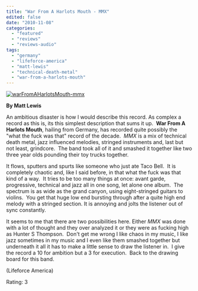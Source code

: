 ```yaml
---
title: "War From A Harlots Mouth - MMX"
edited: false
date: "2010-11-08"
categories:
  - "featured"
  - "reviews"
  - "reviews-audio"
tags:
  - "germany"
  - "lifeforce-america"
  - "matt-lewis"
  - "technical-death-metal"
  - "war-from-a-harlots-mouth"
---
```


[![](http://www.hellbound.ca/wp-content/uploads/2010/11/warFromAHarlotsMouth-mmx.jpg "warFromAHarlotsMouth-mmx")](http://www.hellbound.ca/wp-content/uploads/2010/11/warFromAHarlotsMouth-mmx.jpg)

**By Matt Lewis**

An ambitious disaster is how I would describe this record. As complex a record as this is, its this simplest description that sums it up.  **War From A Harlots Mouth**, hailing from Germany, has recorded quite possibly the "what the fuck was that" record of the decade.  _MMX_ is a mix of technical death metal, jazz influenced melodies, stringed instruments and, last but not least, grindcore.  The band took all of it and smashed it together like two three year olds pounding their toy trucks together.

It flows, sputters and spurts like someone who just ate Taco Bell.  It is completely chaotic and, like I said before, in that what the fuck was that kind of a way.  It tries to be too many things at once: avant garde, progressive, technical and jazz all in one song, let alone one album.  The spectrum is as wide as the grand canyon, using eight-stringed guitars to violins.  You get that huge low end bursting through after a quite high end melody with a stringed section. It is annoying and jolts the listener out of sync constantly.

It seems to me that there are two possibilities here. Either _MMX_ was done with a lot of thought and they over analyzed it or they were as fucking high as Hunter S Thompson.  Don't get me wrong I like chaos in my music, I like jazz sometimes in my music and I even like them smashed together but underneath it all it has to make a little sense to draw the listener in.  I give the record a 10 for ambition but a 3 for execution.  Back to the drawing board for this band.

(Lifeforce America)

Rating: 3
